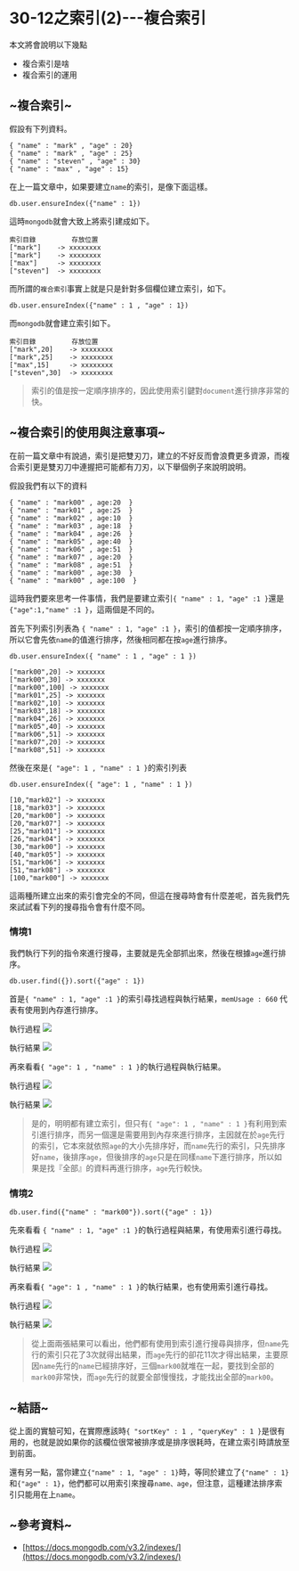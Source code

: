 # 30-12之索引(2)---複合索引
本文將會說明以下幾點

* 複合索引是啥
* 複合索引的運用

## ~複合索引~
假設有下列資料。

```
{ "name" : "mark" , "age" : 20}
{ "name" : "mark" , "age" : 25}
{ "name" : "steven" , "age" : 30}
{ "name" : "max" , "age" : 15}

```
在上一篇文章中，如果要建立`name`的索引，是像下面這樣。

```
db.user.ensureIndex({"name" : 1})
```
這時`mongodb`就會大致上將索引建成如下。

```
索引目錄         存放位置
["mark"]    -> xxxxxxxx
["mark"]    -> xxxxxxxx
["max"]     -> xxxxxxxx
["steven"]  -> xxxxxxxx

```
而所謂的`複合索引`事實上就是只是針對多個欄位建立索引，如下。

```
db.user.ensureIndex({"name" : 1 , "age" : 1})
```

而`mongodb`就會建立索引如下。

```
索引目錄         存放位置
["mark",20]    -> xxxxxxxx
["mark",25]    -> xxxxxxxx
["max",15]     -> xxxxxxxx
["steven",30]  -> xxxxxxxx

```
>索引的值是按一定順序排序的，因此使用索引鍵對`document`進行排序非常的快。

## ~複合索引的使用與注意事項~
在前一篇文章中有說過，索引是把雙刃刀，建立的不好反而會浪費更多資源，而複合索引更是雙刃刀中連握把可能都有刀刃，以下舉個例子來說明說明。

假設我們有以下的資料

```
{ "name" : "mark00" , age:20  }
{ "name" : "mark01" , age:25  }
{ "name" : "mark02" , age:10  }
{ "name" : "mark03" , age:18  }
{ "name" : "mark04" , age:26  }
{ "name" : "mark05" , age:40  }
{ "name" : "mark06" , age:51  }
{ "name" : "mark07" , age:20  }
{ "name" : "mark08" , age:51  }
{ "name" : "mark00" , age:30  }
{ "name" : "mark00" , age:100  }

```
這時我們要來思考一件事情，我們是要建立索引`{ "name" : 1, "age" :1 }`還是`{"age":1,"name" :1 }`，這兩個是不同的。

首先下列索引列表為 `{ "name" : 1, "age" :1 }`，索引的值都按一定順序排序，所以它會先依`name`的值進行排序，然後相同都在按`age`進行排序。

``` 
db.user.ensureIndex({ "name" : 1 , "age" : 1 })

["mark00",20] -> xxxxxxx 
["mark00",30] -> xxxxxxx 
["mark00",100] -> xxxxxxx 
["mark01",25] -> xxxxxxx  
["mark02",10] -> xxxxxxx  
["mark03",18] -> xxxxxxx  
["mark04",26] -> xxxxxxx  
["mark05",40] -> xxxxxxx  
["mark06",51] -> xxxxxxx  
["mark07",20] -> xxxxxxx  
["mark08",51] -> xxxxxxx  

```
然後在來是`{ "age": 1 , "name" : 1 }`的索引列表

```
db.user.ensureIndex({ "age": 1 , "name" : 1 })

[10,"mark02"] -> xxxxxxx
[18,"mark03"] -> xxxxxxx
[20,"mark00"] -> xxxxxxx
[20,"mark07"] -> xxxxxxx
[25,"mark01"] -> xxxxxxx
[26,"mark04"] -> xxxxxxx
[30,"mark00"] -> xxxxxxx
[40,"mark05"] -> xxxxxxx
[51,"mark06"] -> xxxxxxx
[51,"mark08"] -> xxxxxxx
[100,"mark00"] -> xxxxxxx
```
這兩種所建立出來的索引會完全的不同，但這在搜尋時會有什麼差呢，首先我們先來試試看下列的搜尋指令會有什麼不同。

### 情境1 

我們執行下列的指令來進行搜尋，主要就是先全部抓出來，然後在根據`age`進行排序。

```
db.user.find({}).sort({"age" : 1})
```

首是`{ "name" : 1, "age" :1 }`的索引尋找過程與執行結果，`memUsage : 660` 代表有使用到內存進行排序。

執行過程
![](http://yixiang8780.com/outImg/20161210-3.png)

執行結果
![](http://yixiang8780.com/outImg/20161210-1.png)

再來看看`{ "age": 1 , "name" : 1 }`的執行過程與執行結果。

執行過程
![](http://yixiang8780.com/outImg/20161210-4.png)

執行結果
![](http://yixiang8780.com/outImg/20161210-2.png)

>是的，明明都有建立索引，但只有`{ "age": 1 , "name" : 1 }`有利用到索引進行排序，而另一個還是需要用到內存來進行排序，主因就在於`age`先行的索引，它本來就依照`age`的大小先排序好，而`name`先行的索引，只先排序好`name`，後排序`age`，但後排序的`age`只是在同樣`name`下進行排序，所以如果是找『全部』的資料再進行排序，`age`先行較快。

### 情境2 

```
db.user.find({"name" : "mark00"}).sort({"age" : 1})
```
先來看看 `{ "name" : 1, "age" :1 }`的執行過程與結果，有使用索引進行尋找。

執行過程
![](http://yixiang8780.com/outImg/20161210-7.png)

執行結果
![](http://yixiang8780.com/outImg/20161210-5.png)

再來看看`{ "age": 1 , "name" : 1 }`的執行結果，也有使用索引進行尋找。

執行過程
![](http://yixiang8780.com/outImg/20161210-8.png)

執行結果
![](http://yixiang8780.com/outImg/20161210-6.png)

>從上面兩張結果可以看出，他們都有使用到索引進行搜尋與排序，但`name`先行的索引只花了3次就得出結果，而`age`先行的卻花11次才得出結果，主要原因`name`先行的`name`已經排序好，三個`mark00`就堆在一起，要找到全部的`mark00`非常快，而`age`先行的就要全部慢慢找，才能找出全部的`mark00`。

## ~結語~
從上面的實驗可知，在實際應該時`{ "sortKey" : 1 , "queryKey" : 1 }`是很有用的，也就是說如果你的該欄位很常被排序或是排序很耗時，在建立索引時請放至到前面。

還有另一點，當你建立`{"name" : 1, "age" : 1}`時，等同於建立了`{"name" : 1}`和`{"age" : 1}`，他們都可以用索引來搜尋`name、age`，但注意，這種建法排序索引只能用在上`name`。

## ~參考資料~
* [https://docs.mongodb.com/v3.2/indexes/](https://docs.mongodb.com/v3.2/indexes/)
